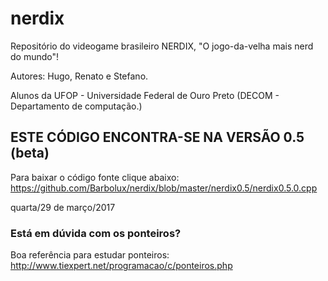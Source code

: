 # nerdix
Repositório do videogame brasileiro NERDIX, "O jogo-da-velha mais nerd do mundo"!

Autores: Hugo, Renato e Stefano.

Alunos da UFOP - Universidade Federal de Ouro Preto (DECOM - Departamento de computação.)


## ESTE CÓDIGO ENCONTRA-SE NA VERSÃO 0.5 (beta)
Para baixar o código fonte clique abaixo:
https://github.com/Barbolux/nerdix/blob/master/nerdix0.5/nerdix0.5.0.cpp



quarta/29 de março/2017
### Está em dúvida com os ponteiros?
Boa referência para estudar ponteiros: http://www.tiexpert.net/programacao/c/ponteiros.php
